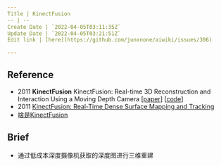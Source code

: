 ```yaml
---
Title | KinectFusion
-- | --
Create Date | `2022-04-05T03:11:35Z`
Update Date | `2022-04-05T03:21:51Z`
Edit link | [here](https://github.com/junxnone/aiwiki/issues/306)

---
```

## Reference
- 2011 **KinectFusion** KinectFusion: Real-time 3D Reconstruction and Interaction Using a Moving Depth Camera [[paper](http://citeseerx.ist.psu.edu/viewdoc/summary?doi=10.1.1.229.2346)] [[code](https://github.com/Nerei/kinfu_remake)]
- 2011 [KinectFusion: Real-Time Dense Surface Mapping and Tracking](https://www.microsoft.com/en-us/research/wp-content/uploads/2016/02/ismar2011.pdf)
- [啥是KinectFusion](https://zhuanlan.zhihu.com/p/39021659)


## Brief
- 通过低成本深度摄像机获取的深度图进行三维重建





